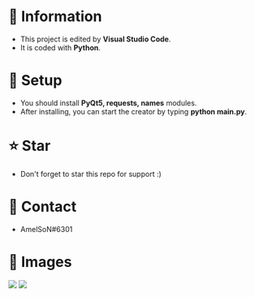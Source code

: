 # 📜 Information
- This project is edited by **Visual Studio Code**.
- It is coded with **Python**.


# 🔎 Setup

- You should install **PyQt5, requests, names** modules.
- After installing, you can start the creator by typing **python main.py**.


# ⭐ Star
 - Don't forget to star this repo for support :)


# 📝 Contact

 - AmelSoN#6301


# 📁 Images

![](https://user-images.githubusercontent.com/107122615/173146389-76d60990-03c4-4e2e-adfc-b60f78d4e785.png)
![](https://media.discordapp.net/attachments/875476166440525852/984918173361008710/unknown.png)
